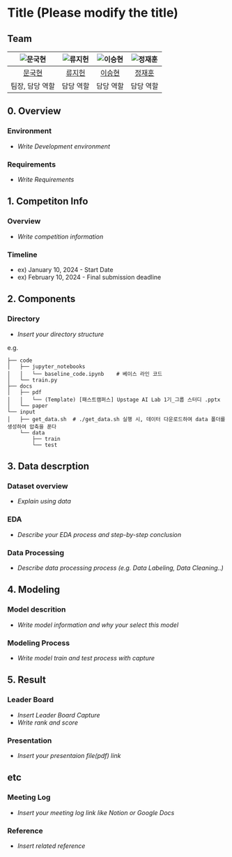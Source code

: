 # Title (Please modify the title)
## Team

| ![문국현](https://avatars.githubusercontent.com/u/167870439?v=4) | ![류지헌](https://avatars.githubusercontent.com/u/10584296?v=4) | ![이승현](https://avatars.githubusercontent.com/u/126837633?v=4) | ![정재훈](https://avatars.githubusercontent.com/u/127591967?v=4) |
| :--------------------------------------------------------------: | :--------------------------------------------------------------: | :--------------------------------------------------------------: | :--------------------------------------------------------------: |
| [문국현](https://github.com/GH-Door) | [류지헌](https://github.com/UpstageAILab) | [이승현](https://github.com/UpstageAILab) | [정재훈](https://github.com/UpstageAILab) |
| 팀장, 담당 역할 | 담당 역할 | 담당 역할 | 담당 역할 |


## 0. Overview
### Environment
- _Write Development environment_

### Requirements
- _Write Requirements_

## 1. Competiton Info

### Overview

- _Write competition information_

### Timeline

- ex) January 10, 2024 - Start Date
- ex) February 10, 2024 - Final submission deadline

## 2. Components

### Directory

- _Insert your directory structure_

e.g.
```
├── code
│   ├── jupyter_notebooks
│   │   └── baseline_code.ipynb    # 베이스 라인 코드
│   └── train.py
├── docs
│   ├── pdf
│   │   └── (Template) [패스트캠퍼스] Upstage AI Lab 1기_그룹 스터디 .pptx
│   └── paper
└── input
│   ├── get_data.sh  # ./get_data.sh 실행 시, 데이터 다운로드하여 data 폴더를 생성하여 압축을 푼다
    └── data
        ├── train
        └── test
```

## 3. Data descrption

### Dataset overview

- _Explain using data_

### EDA

- _Describe your EDA process and step-by-step conclusion_

### Data Processing

- _Describe data processing process (e.g. Data Labeling, Data Cleaning..)_

## 4. Modeling

### Model descrition

- _Write model information and why your select this model_

### Modeling Process

- _Write model train and test process with capture_

## 5. Result

### Leader Board

- _Insert Leader Board Capture_
- _Write rank and score_

### Presentation

- _Insert your presentaion file(pdf) link_

## etc

### Meeting Log

- _Insert your meeting log link like Notion or Google Docs_

### Reference

- _Insert related reference_
